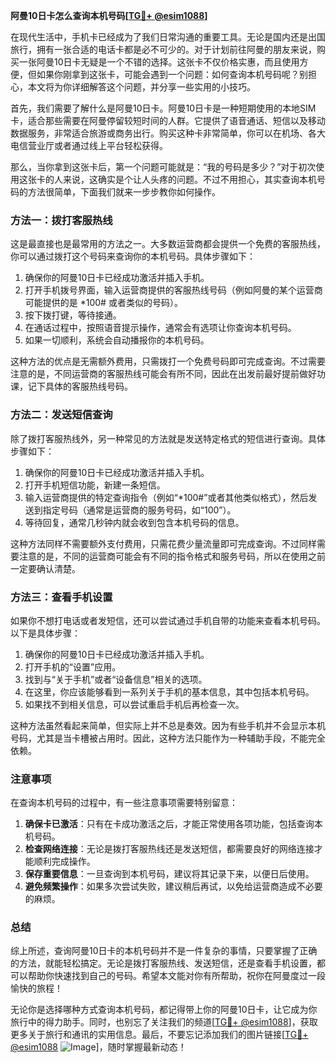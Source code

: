 **阿曼10日卡怎么查询本机号码[[TG💪+ @esim1088](https://t.me/s/esim1088)]**

在现代生活中，手机卡已经成为了我们日常沟通的重要工具。无论是国内还是出国旅行，拥有一张合适的电话卡都是必不可少的。对于计划前往阿曼的朋友来说，购买一张阿曼10日卡无疑是一个不错的选择。这张卡不仅价格实惠，而且使用方便，但如果你刚拿到这张卡，可能会遇到一个问题：如何查询本机号码呢？别担心，本文将为你详细解答这个问题，并分享一些实用的小技巧。

首先，我们需要了解什么是阿曼10日卡。阿曼10日卡是一种短期使用的本地SIM卡，适合那些需要在阿曼停留较短时间的人群。它提供了语音通话、短信以及移动数据服务，非常适合旅游或商务出行。购买这种卡非常简单，你可以在机场、各大电信营业厅或者通过线上平台轻松获得。

那么，当你拿到这张卡后，第一个问题可能就是：“我的号码是多少？”对于初次使用这张卡的人来说，这确实是个让人头疼的问题。不过不用担心，其实查询本机号码的方法很简单，下面我们就来一步步教你如何操作。

### 方法一：拨打客服热线

这是最直接也是最常用的方法之一。大多数运营商都会提供一个免费的客服热线，你可以通过拨打这个号码来查询你的本机号码。具体步骤如下：

1. 确保你的阿曼10日卡已经成功激活并插入手机。
2. 打开手机拨号界面，输入运营商提供的客服热线号码（例如阿曼的某个运营商可能提供的是 *100# 或者类似的号码）。
3. 按下拨打键，等待接通。
4. 在通话过程中，按照语音提示操作，通常会有选项让你查询本机号码。
5. 如果一切顺利，系统会自动播报你的本机号码。

这种方法的优点是无需额外费用，只需拨打一个免费号码即可完成查询。不过需要注意的是，不同运营商的客服热线可能会有所不同，因此在出发前最好提前做好功课，记下具体的客服热线号码。

### 方法二：发送短信查询

除了拨打客服热线外，另一种常见的方法就是发送特定格式的短信进行查询。具体步骤如下：

1. 确保你的阿曼10日卡已经成功激活并插入手机。
2. 打开手机短信功能，新建一条短信。
3. 输入运营商提供的特定查询指令（例如“*100#”或者其他类似格式），然后发送到指定号码（通常是运营商的服务号码，如“100”）。
4. 等待回复，通常几秒钟内就会收到包含本机号码的信息。

这种方法同样不需要额外支付费用，只需花费少量流量即可完成查询。不过同样需要注意的是，不同的运营商可能会有不同的指令格式和服务号码，所以在使用之前一定要确认清楚。

### 方法三：查看手机设置

如果你不想打电话或者发短信，还可以尝试通过手机自带的功能来查看本机号码。以下是具体步骤：

1. 确保你的阿曼10日卡已经成功激活并插入手机。
2. 打开手机的“设置”应用。
3. 找到与“关于手机”或者“设备信息”相关的选项。
4. 在这里，你应该能够看到一系列关于手机的基本信息，其中包括本机号码。
5. 如果找不到相关信息，可以尝试重启手机后再检查一次。

这种方法虽然看起来简单，但实际上并不总是奏效。因为有些手机并不会显示本机号码，尤其是当卡槽被占用时。因此，这种方法只能作为一种辅助手段，不能完全依赖。

### 注意事项

在查询本机号码的过程中，有一些注意事项需要特别留意：

1. **确保卡已激活**：只有在卡成功激活之后，才能正常使用各项功能，包括查询本机号码。
2. **检查网络连接**：无论是拨打客服热线还是发送短信，都需要良好的网络连接才能顺利完成操作。
3. **保存重要信息**：一旦查询到本机号码，建议将其记录下来，以便日后使用。
4. **避免频繁操作**：如果多次尝试失败，建议稍后再试，以免给运营商造成不必要的麻烦。

### 总结

综上所述，查询阿曼10日卡的本机号码并不是一件复杂的事情，只要掌握了正确的方法，就能轻松搞定。无论是拨打客服热线、发送短信，还是查看手机设置，都可以帮助你快速找到自己的号码。希望本文能对你有所帮助，祝你在阿曼度过一段愉快的旅程！

无论你是选择哪种方式查询本机号码，都记得带上你的阿曼10日卡，让它成为你旅行中的得力助手。同时，也别忘了关注我们的频道[[TG💪+ @esim1088](https://t.me/s/esim1088)]，获取更多关于旅行和通讯的实用信息。最后，不要忘记添加我们的图片链接[[TG💪+ @esim1088](https://t.me/s/esim1088) ![Image](https://i.postimg.cc/4NQfJmqS/Snipaste-2025-05-13-00-14-12.png)]，随时掌握最新动态！